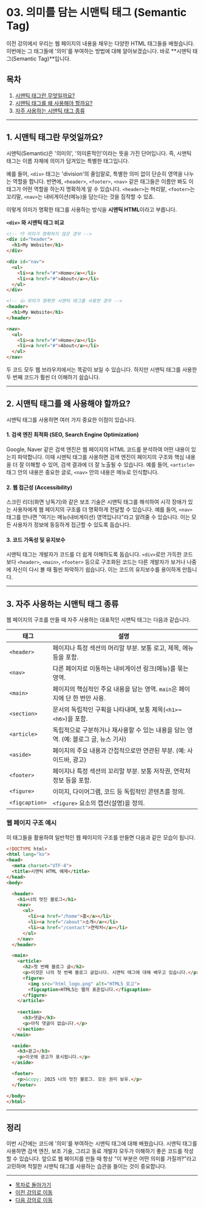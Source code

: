 # 03. 의미를 담는 시맨틱 태그 (Semantic Tag)

이전 강의에서 우리는 웹 페이지의 내용을 채우는 다양한 HTML 태그들을 배웠습니다. 이번에는 그 태그들에 '의미'를 부여하는 방법에 대해 알아보겠습니다. 바로 **시맨틱 태그(Semantic Tag)**입니다.

## 목차

1. [시맨틱 태그란 무엇일까요?](#1-시맨틱-태그란-무엇일까요)
2. [시맨틱 태그를 왜 사용해야 할까요?](#2-시맨틱-태그를-왜-사용해야-할까요)
3. [자주 사용하는 시맨틱 태그 종류](#3-자주-사용하는-시맨틱-태그-종류)

---

## 1. 시맨틱 태그란 무엇일까요?

시맨틱(Semantic)은 '의미의', '의미론적인'이라는 뜻을 가진 단어입니다. 즉, 시맨틱 태그는 이름 자체에 의미가 담겨있는 특별한 태그입니다.

예를 들어, `<div>` 태그는 'division'의 줄임말로, 특별한 의미 없이 단순히 영역을 나누는 역할을 합니다. 반면에, `<header>`, `<footer>`, `<nav>` 같은 태그들은 이름만 봐도 이 태그가 어떤 역할을 하는지 명확하게 알 수 있습니다. `<header>`는 머리말, `<footer>`는 꼬리말, `<nav>`는 내비게이션(메뉴)을 담는다는 것을 짐작할 수 있죠.

이렇게 의미가 명확한 태그를 사용하는 방식을 **시맨틱 HTML**이라고 부릅니다.

**`<div>` 와 시맨틱 태그 비교**

```html
<!-- 👎 의미가 명확하지 않은 경우 -->
<div id="header">
  <h1>My Website</h1>
</div>

<div id="nav">
  <ul>
    <li><a href="#">Home</a></li>
    <li><a href="#">About</a></li>
  </ul>
</div>

<!-- 👍 의미가 명확한 시맨틱 태그를 사용한 경우 -->
<header>
  <h1>My Website</h1>
</header>

<nav>
  <ul>
    <li><a href="#">Home</a></li>
    <li><a href="#">About</a></li>
  </ul>
</nav>
```

두 코드 모두 웹 브라우저에서는 똑같이 보일 수 있습니다. 하지만 시맨틱 태그를 사용한 두 번째 코드가 훨씬 더 이해하기 쉽습니다.

---

## 2. 시맨틱 태그를 왜 사용해야 할까요?

시맨틱 태그를 사용하면 여러 가지 중요한 이점이 있습니다.

#### **1. 검색 엔진 최적화 (SEO, Search Engine Optimization)**
Google, Naver 같은 검색 엔진은 웹 페이지의 HTML 코드를 분석하여 어떤 내용이 있는지 파악합니다. 이때 시맨틱 태그를 사용하면 검색 엔진이 페이지의 구조와 핵심 내용을 더 잘 이해할 수 있어, 검색 결과에 더 잘 노출될 수 있습니다. 예를 들어, `<article>` 태그 안의 내용은 중요한 글로, `<nav>` 안의 내용은 메뉴로 인식합니다.

#### **2. 웹 접근성 (Accessibility)**
스크린 리더(화면 낭독기)와 같은 보조 기술은 시맨틱 태그를 해석하여 시각 장애가 있는 사용자에게 웹 페이지의 구조를 더 명확하게 전달할 수 있습니다. 예를 들어, `<nav>` 태그를 만나면 "여기는 메뉴(내비게이션) 영역입니다"라고 알려줄 수 있습니다. 이는 모든 사용자가 정보에 동등하게 접근할 수 있도록 돕습니다.

#### **3. 코드 가독성 및 유지보수**
시맨틱 태그는 개발자가 코드를 더 쉽게 이해하도록 돕습니다. `<div>`로만 가득한 코드보다 `<header>`, `<main>`, `<footer>` 등으로 구조화된 코드는 다른 개발자가 보거나 나중에 자신이 다시 볼 때 훨씬 파악하기 쉽습니다. 이는 코드의 유지보수를 용이하게 만듭니다.

---

## 3. 자주 사용하는 시맨틱 태그 종류

웹 페이지의 구조를 만들 때 자주 사용하는 대표적인 시맨틱 태그는 다음과 같습니다.

| 태그        | 설명                                                              |
| ----------- | ----------------------------------------------------------------- |
| `<header>`  | 페이지나 특정 섹션의 머리말 부분. 보통 로고, 제목, 메뉴 등을 포함. |
| `<nav>`     | 다른 페이지로 이동하는 내비게이션 링크(메뉴)를 묶는 영역.         |
| `<main>`    | 페이지의 핵심적인 주요 내용을 담는 영역. `main`은 페이지에 단 한 번만 사용. |
| `<section>` | 문서의 독립적인 구획을 나타내며, 보통 제목(`<h1>`~`<h6>`)을 포함. |
| `<article>` | 독립적으로 구분하거나 재사용할 수 있는 내용을 담는 영역. (예: 블로그 글, 뉴스 기사) |
| `<aside>`   | 페이지의 주요 내용과 간접적으로만 연관된 부분. (예: 사이드바, 광고) |
| `<footer>`  | 페이지나 특정 섹션의 꼬리말 부분. 보통 저작권, 연락처 정보 등을 포함. |
| `<figure>`  | 이미지, 다이어그램, 코드 등 독립적인 콘텐츠를 정의.              |
| `<figcaption>` | `<figure>` 요소의 캡션(설명)을 정의.                          |

### 웹 페이지 구조 예시

이 태그들을 활용하여 일반적인 웹 페이지의 구조를 만들면 다음과 같은 모습이 됩니다.

```html
<!DOCTYPE html>
<html lang="ko">
<head>
  <meta charset="UTF-8">
  <title>시맨틱 HTML 예제</title>
</head>
<body>

  <header>
    <h1>나의 멋진 블로그</h1>
    <nav>
      <ul>
        <li><a href="/home">홈</a></li>
        <li><a href="/about">소개</a></li>
        <li><a href="/contact">연락처</a></li>
      </ul>
    </nav>
  </header>

  <main>
    <article>
      <h2>첫 번째 블로그 글</h2>
      <p>이것은 나의 첫 번째 블로그 글입니다. 시맨틱 태그에 대해 배우고 있습니다.</p>
      <figure>
        <img src="html_logo.png" alt="HTML5 로고">
        <figcaption>HTML5는 웹의 표준입니다.</figcaption>
      </figure>
    </article>
    
    <section>
      <h3>댓글</h3>
      <p>아직 댓글이 없습니다.</p>
    </section>
  </main>

  <aside>
    <h3>광고</h3>
    <p>이곳에 광고가 표시됩니다.</p>
  </aside>

  <footer>
    <p>&copy; 2025 나의 멋진 블로그. 모든 권리 보유.</p>
  </footer>

</body>
</html>
```

---

## 정리

이번 시간에는 코드에 '의미'를 부여하는 시맨틱 태그에 대해 배웠습니다. 시맨틱 태그를 사용하면 검색 엔진, 보조 기술, 그리고 동료 개발자 모두가 이해하기 좋은 코드를 작성할 수 있습니다. 앞으로 웹 페이지를 만들 때 항상 "이 부분은 어떤 의미를 가질까?"라고 고민하며 적절한 시맨틱 태그를 사용하는 습관을 들이는 것이 중요합니다.

---
- [목차로 돌아가기](README.md)
- [이전 강의로 이동](02-Common-HTML-Tags.md)
- [다음 강의로 이동](Lab1-Simple-Profile-HTML.md)

